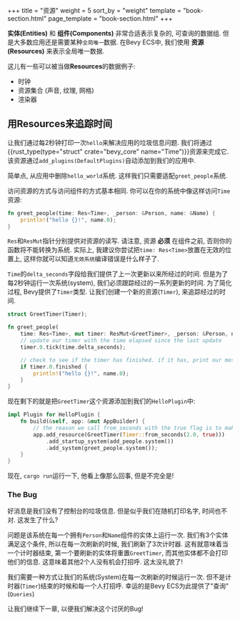 +++
title = "资源"
weight = 5
sort_by = "weight"
template = "book-section.html"
page_template = "book-section.html"
+++

**实体(Entities)** 和 **组件(Components)** 非常合适表示复杂的, 可查询的数据组. 但是大多数应用还是需要某种`全局唯一`数据. 在Bevy ECS中, 我们使用 **资源(Resources)** 来表示全局唯一数据.

这儿有一些可以被当做**Resources**的数据例子:  
* 时钟
* 资源集合 (声音, 纹理, 网格)
* 渲染器

## 用Resources来追踪时间

让我们通过每2秒钟打印一次`hello`来解决应用的垃圾信息问题. 我们将通过{{rust_type(type="struct" crate="bevy_core" name="Time")}}资源来完成它. 该资源通过`add_plugins(DefaultPlugins)`自动添加到我们的应用中.

简单点, 从应用中删除`hello_world`系统. 这样我们只需要适配`greet_people`系统.

访问资源的方式与访问组件的方式基本相同. 你可以在你的系统中像这样访问`Time`资源:

```rs
fn greet_people(time: Res<Time>, _person: &Person, name: &Name) {
    println!("hello {}!", name.0);
}
```

`Res`和`ResMut`指针分别提供对资源的读写. 请注意, 资源 **必须** 在组件之前, 否则你的函数将不能转换为系统. 实际上, 我建议你尝试把`time: Res<Time>`放置在无效的位置上, 这样你就可以知道`无效系统`编译错误是什么样子了.

`Time`的`delta_seconds`字段给我们提供了上一次更新以来所经过的时间. 但是为了每2秒钟运行一次系统(system), 我们必须跟踪经过的一系列更新的时间. 为了简化过程, Bevy提供了`Timer`类型. 让我们创建一个新的资源(`Timer`), 来追踪经过的时间.

```rs
struct GreetTimer(Timer);

fn greet_people(
    time: Res<Time>, mut timer: ResMut<GreetTimer>, _person: &Person, name: &Name) {
    // update our timer with the time elapsed since the last update
    timer.0.tick(time.delta_seconds);

    // check to see if the timer has finished. if it has, print our message
    if timer.0.finished {
        println!("hello {}!", name.0);
    }
}
```

现在剩下的就是把`GreetTimer`这个资源添加到我们的`HelloPlugin`中:
```rs
impl Plugin for HelloPlugin {
    fn build(&self, app: &mut AppBuilder) {
        // the reason we call from_seconds with the true flag is to make the timer repeat itself
        app.add_resource(GreetTimer(Timer::from_seconds(2.0, true)))
            .add_startup_system(add_people.system())
            .add_system(greet_people.system());
    }
}
```

现在, `cargo run`运行一下, 他看上像那么回事, 但是不完全是!

### The Bug

好消息是我们没有了控制台的垃圾信息. 但是似乎我们在随机打印名字, 时间也不对. 这发生了什么?

问题是该系统在每一个拥有`Person`和`Name`组件的实体上运行一次. 我们有3个实体满足这个条件, 所以在每一次刷新的时候, 我们刷新了3次计时器. 这有就意味着当一个计时器结束, 第一个要刷新的实体将重置`GreetTimer`, 而其他实体都不会打印他们的信息. 这意味着其他2个人没有机会打招呼. 这太没礼貌了!

我们需要一种方式让我们的系统(System)在每一次刷新的时候运行一次. 但不是计时器(`Timer`)结束的时候和每一个人打招呼. 幸运的是Bevy ECS为此提供了"查询"(`Queries`)

让我们继续下一章, 以便我们解决这个讨厌的Bug!
